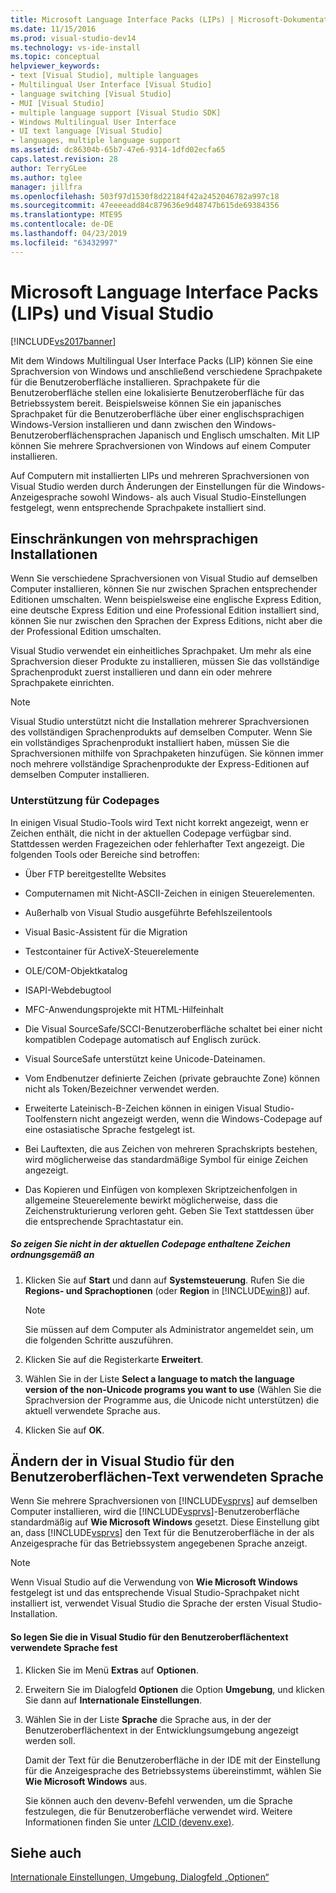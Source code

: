 ```yaml
---
title: Microsoft Language Interface Packs (LIPs) | Microsoft-Dokumentation
ms.date: 11/15/2016
ms.prod: visual-studio-dev14
ms.technology: vs-ide-install
ms.topic: conceptual
helpviewer_keywords:
- text [Visual Studio], multiple languages
- Multilingual User Interface [Visual Studio]
- language switching [Visual Studio]
- MUI [Visual Studio]
- multiple language support [Visual Studio SDK]
- Windows Multilingual User Interface
- UI text language [Visual Studio]
- languages, multiple language support
ms.assetid: dc86304b-65b7-47e6-9314-1dfd02ecfa65
caps.latest.revision: 28
author: TerryGLee
ms.author: tglee
manager: jillfra
ms.openlocfilehash: 503f97d1530f8d22184f42a2452046782a997c18
ms.sourcegitcommit: 47eeeeadd84c879636e9d48747b615de69384356
ms.translationtype: MTE95
ms.contentlocale: de-DE
ms.lasthandoff: 04/23/2019
ms.locfileid: "63432997"
---
```

# <a name="microsoft-language-interface-packs-lips-and-visual-studio"></a>Microsoft Language Interface Packs (LIPs) und Visual Studio
[!INCLUDE[vs2017banner](../includes/vs2017banner.md)]

Mit dem Windows Multilingual User Interface Packs (LIP) können Sie eine Sprachversion von Windows und anschließend verschiedene Sprachpakete für die Benutzeroberfläche installieren. Sprachpakete für die Benutzeroberfläche stellen eine lokalisierte Benutzeroberfläche für das Betriebssystem bereit. Beispielsweise können Sie ein japanisches Sprachpaket für die Benutzeroberfläche über einer englischsprachigen Windows-Version installieren und dann zwischen den Windows-Benutzeroberflächensprachen Japanisch und Englisch umschalten. Mit LIP können Sie mehrere Sprachversionen von Windows auf einem Computer installieren.

 Auf Computern mit installierten LIPs und mehreren Sprachversionen von Visual Studio werden durch Änderungen der Einstellungen für die Windows-Anzeigesprache sowohl Windows- als auch Visual Studio-Einstellungen festgelegt, wenn entsprechende Sprachpakete installiert sind.

## <a name="limitations-of-multi-language-installations"></a>Einschränkungen von mehrsprachigen Installationen
 Wenn Sie verschiedene Sprachversionen von Visual Studio auf demselben Computer installieren, können Sie nur zwischen Sprachen entsprechender Editionen umschalten. Wenn beispielsweise eine englische Express Edition, eine deutsche Express Edition und eine Professional Edition installiert sind, können Sie nur zwischen den Sprachen der Express Editions, nicht aber die der Professional Edition umschalten.

 Visual Studio verwendet ein einheitliches Sprachpaket. Um mehr als eine Sprachversion dieser Produkte zu installieren, müssen Sie das vollständige Sprachenprodukt zuerst installieren und dann ein oder mehrere Sprachpakete einrichten.

> [!NOTE]
> Visual Studio unterstützt nicht die Installation mehrerer Sprachversionen des vollständigen Sprachenprodukts auf demselben Computer. Wenn Sie ein vollständiges Sprachenprodukt installiert haben, müssen Sie die Sprachversionen mithilfe von Sprachpaketen hinzufügen. Sie können immer noch mehrere vollständige Sprachenprodukte der Express-Editionen auf demselben Computer installieren.

### <a name="support-for-code-pages"></a>Unterstützung für Codepages
 In einigen Visual Studio-Tools wird Text nicht korrekt angezeigt, wenn er Zeichen enthält, die nicht in der aktuellen Codepage verfügbar sind. Stattdessen werden Fragezeichen oder fehlerhafter Text angezeigt. Die folgenden Tools oder Bereiche sind betroffen:

- Über FTP bereitgestellte Websites

- Computernamen mit Nicht-ASCII-Zeichen in einigen Steuerelementen.

- Außerhalb von Visual Studio ausgeführte Befehlszeilentools

- Visual Basic-Assistent für die Migration

- Testcontainer für ActiveX-Steuerelemente

- OLE/COM-Objektkatalog

- ISAPI-Webdebugtool

- MFC-Anwendungsprojekte mit HTML-Hilfeinhalt

- Die Visual SourceSafe/SCCI-Benutzeroberfläche schaltet bei einer nicht kompatiblen Codepage automatisch auf Englisch zurück.

- Visual SourceSafe unterstützt keine Unicode-Dateinamen.

- Vom Endbenutzer definierte Zeichen (private gebrauchte Zone) können nicht als Token/Bezeichner verwendet werden.

- Erweiterte Lateinisch-B-Zeichen können in einigen Visual Studio-Toolfenstern nicht angezeigt werden, wenn die Windows-Codepage auf eine ostasiatische Sprache festgelegt ist.

- Bei Lauftexten, die aus Zeichen von mehreren Sprachskripts bestehen, wird möglicherweise das standardmäßige Symbol für einige Zeichen angezeigt.

- Das Kopieren und Einfügen von komplexen Skriptzeichenfolgen in allgemeine Steuerelemente bewirkt möglicherweise, dass die Zeichenstrukturierung verloren geht. Geben Sie Text stattdessen über die entsprechende Sprachtastatur ein.

##### <a name="to-correctly-display-characters-that-are-not-included-in-the-current-code-page"></a>So zeigen Sie nicht in der aktuellen Codepage enthaltene Zeichen ordnungsgemäß an

1. Klicken Sie auf **Start** und dann auf **Systemsteuerung**. Rufen Sie die **Regions- und Sprachoptionen** (oder **Region** in [!INCLUDE[win8](../includes/win8-md.md)]) auf.

    > [!NOTE]
    > Sie müssen auf dem Computer als Administrator angemeldet sein, um die folgenden Schritte auszuführen.

2. Klicken Sie auf die Registerkarte **Erweitert**.

3. Wählen Sie in der Liste **Select a language to match the language version of the non-Unicode programs you want to use** (Wählen Sie die Sprachversion der Programme aus, die Unicode nicht unterstützen) die aktuell verwendete Sprache aus.

4. Klicken Sie auf **OK**.

## <a name="changing-the-language-used-for-the-ui-text-in-visual-studio"></a>Ändern der in Visual Studio für den Benutzeroberflächen-Text verwendeten Sprache
 Wenn Sie mehrere Sprachversionen von [!INCLUDE[vsprvs](../includes/vsprvs-md.md)] auf demselben Computer installieren, wird die [!INCLUDE[vsprvs](../includes/vsprvs-md.md)]-Benutzeroberfläche standardmäßig auf **Wie Microsoft Windows** gesetzt. Diese Einstellung gibt an, dass [!INCLUDE[vsprvs](../includes/vsprvs-md.md)] den Text für die Benutzeroberfläche in der als Anzeigesprache für das Betriebssystem angegebenen Sprache anzeigt.

> [!NOTE]
> Wenn Visual Studio auf die Verwendung von **Wie Microsoft Windows** festgelegt ist und das entsprechende Visual Studio-Sprachpaket nicht installiert ist, verwendet Visual Studio die Sprache der ersten Visual Studio-Installation.

#### <a name="to-set-the-language-that-is-used-for-the-ui-text-in-visual-studio"></a>So legen Sie die in Visual Studio für den Benutzeroberflächentext verwendete Sprache fest

1. Klicken Sie im Menü **Extras** auf **Optionen**.

2. Erweitern Sie im Dialogfeld **Optionen** die Option **Umgebung**, und klicken Sie dann auf **Internationale Einstellungen**.

3. Wählen Sie in der Liste **Sprache** die Sprache aus, in der der Benutzeroberflächentext in der Entwicklungsumgebung angezeigt werden soll.

    Damit der Text für die Benutzeroberfläche in der IDE mit der Einstellung für die Anzeigesprache des Betriebssystems übereinstimmt, wählen Sie **Wie Microsoft Windows** aus.

   Sie können auch den devenv-Befehl verwenden, um die Sprache festzulegen, die für Benutzeroberfläche verwendet wird. Weitere Informationen finden Sie unter [/LCID (devenv.exe)](../ide/reference/lcid-devenv-exe.md).

## <a name="see-also"></a>Siehe auch
 [Internationale Einstellungen, Umgebung, Dialogfeld „Optionen“](../ide/reference/international-settings-environment-options-dialog-box.md)